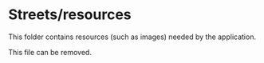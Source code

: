 # Streets/resources

This folder contains resources (such as images) needed by the application. 

This file can be removed.
